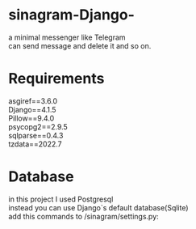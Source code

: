 # sinagram-Django-
a minimal messenger like Telegram 
<br/>
can send message and delete it and so on.

# Requirements
asgiref==3.6.0
<br/>
Django==4.1.5
<br/>
Pillow==9.4.0
<br/>
psycopg2==2.9.5
<br/>
sqlparse==0.4.3
<br/>
tzdata==2022.7
<br/>

# Database
in this project I used Postgresql
<br/>
instead you can use Django`s default database(Sqlite)
<br/>
add this commands to /sinagram/settings.py:
<br/>

